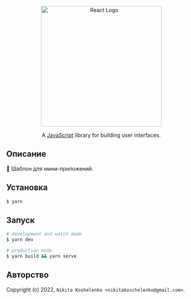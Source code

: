 <p align="center">
  <a href="https://reactjs.org/" target="blank"><img src="https://logos-download.com/wp-content/uploads/2016/09/React_logo_wordmark-700x235.png" width="320" alt="React Logo" /></a>
</p>
<p align="center">A <a href="https://javascript.com" target="_blank">JavaScript</a> library for building user interfaces.</p>

## Описание
📍 Шаблон для мини-приложений.

## Установка
```bash
$ yarn
```

## Запуск
```bash
# development and watch mode
$ yarn dev

# production mode
$ yarn build && yarn serve
```

## Авторство
Copyright (c) 2022, `Nikita Koshelenko <nikitakoschelenko@gmail.com>`.
